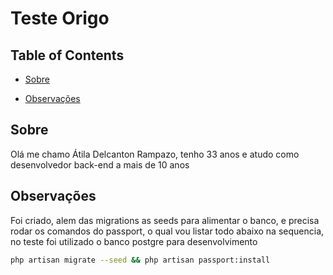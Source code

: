 
# Teste Origo

  

## Table of Contents

  

- [Sobre](#sobre)

- [Observações](#obs)


  

## Sobre <a name = "sobre"></a>

  

Olá me chamo Átila Delcanton Rampazo, tenho 33 anos e atudo como desenvolvedor back-end a mais de 10 anos
  

## Observações <a name = "obs"></a>

  Foi criado, alem das migrations as seeds para alimentar o banco, e precisa rodar os comandos do passport, o qual vou listar todo abaixo na sequencia, no teste foi utilizado o banco postgre para desenvolvimento
```bash
php artisan migrate --seed && php artisan passport:install
```
  

